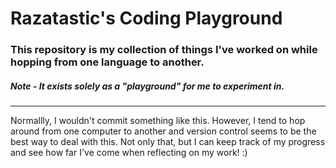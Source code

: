 # Razatastic's Coding Playground
### This repository is my collection of things I've worked on while hopping from one language to another. 
##### Note - It exists solely as a "playground" for me to experiment in. 
---
Normallly, I wouldn't commit something like this. However, I tend to hop around from one computer to another and version control seems to be the best way to deal with this. Not only that, but I can keep track of my progress and see how far I've come when reflecting on my work! :)
